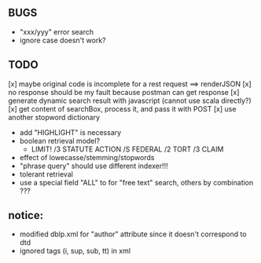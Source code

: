 ## BUGS
- "xxx/yyy" error search
- ignore case doesn't work? 

## TODO

[x] maybe original code is incomplete for a rest request ==> renderJSON
[x] no response should be my fault because postman can get response
[x] generate dynamic search result with javascript (cannot use scala directly?)
[x] get content of searchBox, process it, and pass it with POST
[x] use another stopword dictionary
- add "HIGHLIGHT" is necessary
- boolean retrieval model?
  - LIMIT! /3 STATUTE ACTION /S FEDERAL /2 TORT /3 CLAIM
- effect of lowecasse/stemming/stopwords
- "phrase query" should use different indexer!!!
- tolerant retrieval
- use a special field "ALL" to for "free text" search, others by combination ???


## notice:
- modified dblp.xml for "author" attribute since it doesn't correspond to dtd
- ignored tags (i, sup, sub, tt) in xml